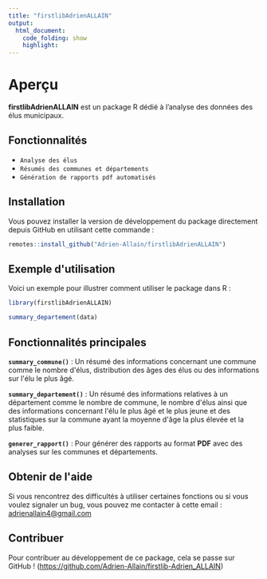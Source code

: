 ```yaml
---
title: "firstlibAdrienALLAIN"
output:
  html_document:
    code_folding: show
    highlight: 
---
```


<!-- badges: start -->
<!-- badges: end -->

# Aperçu

**firstlibAdrienALLAIN** est un package R dédié à l’analyse des données des élus municipaux.


## Fonctionnalités 

- `Analyse des élus`
- `Résumés des communes et départements`
- `Génération de rapports pdf automatisés`


## Installation

Vous pouvez installer la version de développement du package directement depuis GitHub en utilisant cette commande : 
``` r
remotes::install_github("Adrien-Allain/firstlibAdrienALLAIN")
```

## Exemple d'utilisation 

Voici un exemple pour illustrer comment utiliser le package dans R : 
``` r
library(firstlibAdrienALLAIN)

summary_departement(data)
```

## Fonctionnalités principales

**`summary_commune()`** : Un résumé des informations concernant une commune comme le nombre d'élus, distribution des âges des élus ou des informations sur l'élu le plus âgé.

**`summary_departement()`** : Un résumé des informations relatives à un département comme le nombre de commune, le nombre d'élus ainsi que des informations concernant l'élu le plus âgé et le plus jeune et des statistiques sur la commune ayant la moyenne d'âge la plus élevée et la plus faible.

**`generer_rapport()`** : Pour générer des rapports au format **PDF** avec des analyses sur les communes et départements.


## Obtenir de l'aide 

Si vous rencontrez des difficultés à utiliser certaines fonctions ou si vous voulez signaler un bug, vous pouvez me contacter à cette email : adrienallain4@gmail.com

## Contribuer 

Pour contribuer au développement de ce package, cela se passe sur GitHub ! (https://github.com/Adrien-Allain/firstlib-Adrien_ALLAIN)


